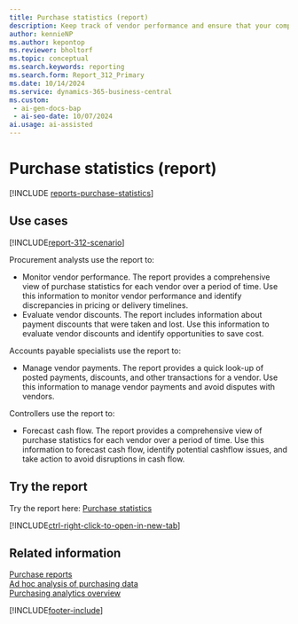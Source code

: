 ```yaml
---
title: Purchase statistics (report)
description: Keep track of vendor performance and ensure that your company is getting the best value for its money.
author: kennieNP
ms.author: kepontop
ms.reviewer: bholtorf
ms.topic: conceptual
ms.search.keywords: reporting
ms.search.form: Report_312_Primary
ms.date: 10/14/2024
ms.service: dynamics-365-business-central
ms.custom:
 - ai-gen-docs-bap
 - ai-seo-date: 10/07/2024
ai.usage: ai-assisted
---
```


# Purchase statistics (report)

[!INCLUDE [reports-purchase-statistics](../includes/reports-purchase-statistics.md)]

## Use cases

[!INCLUDE[report-312-scenario](../includes/report-312-scenario-include.md)]

<!-- 
Prompt
Below is a report in an ERP system. Provide 3-4 use cases for different personas working with procurement.
Format like this:    
  
As a <persona>, use the report to    
* use case 1  
* use case 2    

Do not capitalize the persona names. 

## Report description
Shows purchase statistics for each vendor. This includes information for five periods, starting on the date that you specify.
The report includes the total purchases, payments, finance charges, and discount information including the payment discounts taken and lost. Statistics are calculated for purchases before the date entered, at three one-month intervals from the date entered, and for a period including all purchases made after the third one-month interval.
This report can also be used in accounts payable as it's easier to do a quick look-up of posted payments, discounts, and other transactions for a given vendor.


Please include your data sources and URLs 
-->

Procurement analysts use the report to:

* Monitor vendor performance. The report provides a comprehensive view of purchase statistics for each vendor over a period of time. Use this information to monitor vendor performance and identify discrepancies in pricing or delivery timelines.
* Evaluate vendor discounts. The report includes information about payment discounts that were taken and lost. Use this information to evaluate vendor discounts and identify opportunities to save cost.

Accounts payable specialists use the report to:

* Manage vendor payments. The report provides a quick look-up of posted payments, discounts, and other transactions for a vendor. Use this information to manage vendor payments and avoid disputes with vendors.

Controllers use the report to:

* Forecast cash flow. The report provides a comprehensive view of purchase statistics for each vendor over a period of time. Use this information to forecast cash flow, identify potential cashflow issues, and take action to avoid disruptions in cash flow.

## Try the report

Try the report here: [Purchase statistics](https://businesscentral.dynamics.com?report=312)

[!INCLUDE[ctrl-right-click-to-open-in-new-tab](../includes/ctrl-right-click-to-open-in-new-tab.md)]

## Related information

[Purchase reports](../purchase-reports.md)  
[Ad hoc analysis of purchasing data](../ad-hoc-analysis-purchasing.md)  
[Purchasing analytics overview](../purchasing-analytics-overview.md)  

[!INCLUDE[footer-include](../includes/footer-banner.md)]

